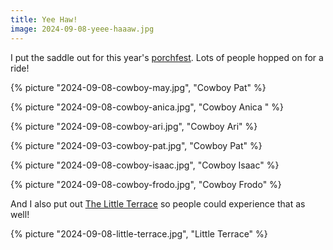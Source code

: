 ```yaml
---
title: Yee Haw!
image: 2024-09-08-yeee-haaaw.jpg
---
```


I put the saddle out for this year's
[porchfest](https://deeringcenter.me/dcporchfest24). Lots of people hopped on
for a ride!

<!--more-->

{% picture "2024-09-08-cowboy-may.jpg", "Cowboy Pat" %}

{% picture "2024-09-08-cowboy-anica.jpg", "Cowboy Anica " %}

{% picture "2024-09-08-cowboy-ari.jpg", "Cowboy Ari" %}

{% picture "2024-09-03-cowboy-pat.jpg", "Cowboy Pat" %}

{% picture "2024-09-08-cowboy-isaac.jpg", "Cowboy Isaac" %}

{% picture "2024-09-08-cowboy-frodo.jpg", "Cowboy Frodo" %}

And I also put out [The Little Terrace](2024-06-16-making-of-the-little-terrace)
so people could experience that as well!

{% picture "2024-09-08-little-terrace.jpg", "Little Terrace" %}
